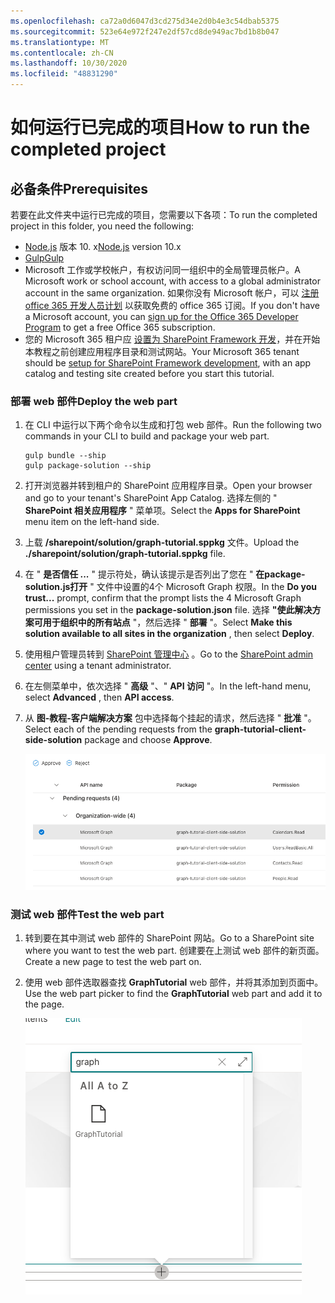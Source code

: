 ```yaml
---
ms.openlocfilehash: ca72a0d6047d3cd275d34e2d0b4e3c54dbab5375
ms.sourcegitcommit: 523e64e972f247e2df57cd8de949ac7bd1b8b047
ms.translationtype: MT
ms.contentlocale: zh-CN
ms.lasthandoff: 10/30/2020
ms.locfileid: "48831290"
---
```

# <a name="how-to-run-the-completed-project"></a><span data-ttu-id="13691-101">如何运行已完成的项目</span><span class="sxs-lookup"><span data-stu-id="13691-101">How to run the completed project</span></span>

## <a name="prerequisites"></a><span data-ttu-id="13691-102">必备条件</span><span class="sxs-lookup"><span data-stu-id="13691-102">Prerequisites</span></span>

<span data-ttu-id="13691-103">若要在此文件夹中运行已完成的项目，您需要以下各项：</span><span class="sxs-lookup"><span data-stu-id="13691-103">To run the completed project in this folder, you need the following:</span></span>

- <span data-ttu-id="13691-104">[Node.js](https://nodejs.org/en/download/releases/) 版本 10. x</span><span class="sxs-lookup"><span data-stu-id="13691-104">[Node.js](https://nodejs.org/en/download/releases/) version 10.x</span></span>
- [<span data-ttu-id="13691-105">Gulp</span><span class="sxs-lookup"><span data-stu-id="13691-105">Gulp</span></span>](https://gulpjs.com/)
- <span data-ttu-id="13691-106">Microsoft 工作或学校帐户，有权访问同一组织中的全局管理员帐户。</span><span class="sxs-lookup"><span data-stu-id="13691-106">A Microsoft work or school account, with access to a global administrator account in the same organization.</span></span> <span data-ttu-id="13691-107">如果你没有 Microsoft 帐户，可以 [注册 office 365 开发人员计划](https://developer.microsoft.com/office/dev-program) 以获取免费的 office 365 订阅。</span><span class="sxs-lookup"><span data-stu-id="13691-107">If you don't have a Microsoft account, you can [sign up for the Office 365 Developer Program](https://developer.microsoft.com/office/dev-program) to get a free Office 365 subscription.</span></span>
- <span data-ttu-id="13691-108">您的 Microsoft 365 租户应 [设置为 SharePoint Framework 开发](https://docs.microsoft.com/sharepoint/dev/spfx/set-up-your-developer-tenant)，并在开始本教程之前创建应用程序目录和测试网站。</span><span class="sxs-lookup"><span data-stu-id="13691-108">Your Microsoft 365 tenant should be [setup for SharePoint Framework development](https://docs.microsoft.com/sharepoint/dev/spfx/set-up-your-developer-tenant), with an app catalog and testing site created before you start this tutorial.</span></span>

### <a name="deploy-the-web-part"></a><span data-ttu-id="13691-109">部署 web 部件</span><span class="sxs-lookup"><span data-stu-id="13691-109">Deploy the web part</span></span>

1. <span data-ttu-id="13691-110">在 CLI 中运行以下两个命令以生成和打包 web 部件。</span><span class="sxs-lookup"><span data-stu-id="13691-110">Run the following two commands in your CLI to build and package your web part.</span></span>

    ```Shell
    gulp bundle --ship
    gulp package-solution --ship
    ```

1. <span data-ttu-id="13691-111">打开浏览器并转到租户的 SharePoint 应用程序目录。</span><span class="sxs-lookup"><span data-stu-id="13691-111">Open your browser and go to your tenant's SharePoint App Catalog.</span></span> <span data-ttu-id="13691-112">选择左侧的 " **SharePoint 相关应用程序** " 菜单项。</span><span class="sxs-lookup"><span data-stu-id="13691-112">Select the **Apps for SharePoint** menu item on the left-hand side.</span></span>

1. <span data-ttu-id="13691-113">上载 **/sharepoint/solution/graph-tutorial.sppkg** 文件。</span><span class="sxs-lookup"><span data-stu-id="13691-113">Upload the **./sharepoint/solution/graph-tutorial.sppkg** file.</span></span>

1. <span data-ttu-id="13691-114">在 " **是否信任 ...** " 提示符处，确认该提示是否列出了您在 " **在package-solution.js打开** " 文件中设置的4个 Microsoft Graph 权限。</span><span class="sxs-lookup"><span data-stu-id="13691-114">In the **Do you trust...** prompt, confirm that the prompt lists the 4 Microsoft Graph permissions you set in the **package-solution.json** file.</span></span> <span data-ttu-id="13691-115">选择 **"使此解决方案可用于组织中的所有站点** "，然后选择 " **部署** "。</span><span class="sxs-lookup"><span data-stu-id="13691-115">Select **Make this solution available to all sites in the organization** , then select **Deploy**.</span></span>

1. <span data-ttu-id="13691-116">使用租户管理员转到 [SharePoint 管理中心](https://admin.microsoft.com/sharepoint?page=classicfeatures&modern=true) 。</span><span class="sxs-lookup"><span data-stu-id="13691-116">Go to the [SharePoint admin center](https://admin.microsoft.com/sharepoint?page=classicfeatures&modern=true) using a tenant administrator.</span></span>

1. <span data-ttu-id="13691-117">在左侧菜单中，依次选择 " **高级** "、" **API 访问** "。</span><span class="sxs-lookup"><span data-stu-id="13691-117">In the left-hand menu, select **Advanced** , then **API access**.</span></span>

1. <span data-ttu-id="13691-118">从 **图-教程-客户端解决方案** 包中选择每个挂起的请求，然后选择 " **批准** "。</span><span class="sxs-lookup"><span data-stu-id="13691-118">Select each of the pending requests from the **graph-tutorial-client-side-solution** package and choose **Approve**.</span></span>

    ![SharePoint 管理中心的 API 访问页面的屏幕截图](../tutorial/images/api-access.png)

### <a name="test-the-web-part"></a><span data-ttu-id="13691-120">测试 web 部件</span><span class="sxs-lookup"><span data-stu-id="13691-120">Test the web part</span></span>

1. <span data-ttu-id="13691-121">转到要在其中测试 web 部件的 SharePoint 网站。</span><span class="sxs-lookup"><span data-stu-id="13691-121">Go to a SharePoint site where you want to test the web part.</span></span> <span data-ttu-id="13691-122">创建要在上测试 web 部件的新页面。</span><span class="sxs-lookup"><span data-stu-id="13691-122">Create a new page to test the web part on.</span></span>

1. <span data-ttu-id="13691-123">使用 web 部件选取器查找 **GraphTutorial** web 部件，并将其添加到页面中。</span><span class="sxs-lookup"><span data-stu-id="13691-123">Use the web part picker to find the **GraphTutorial** web part and add it to the page.</span></span>

    ![Web 部件选取器中的 GraphTutorial web 部件的屏幕截图](../tutorial/images/add-web-part.png)
